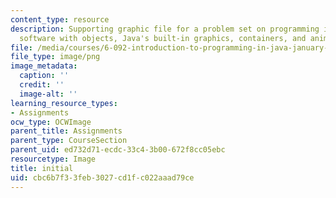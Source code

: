 ```yaml
---
content_type: resource
description: Supporting graphic file for a problem set on programming in Java, building
  software with objects, Java's built-in graphics, containers, and animation.
file: /media/courses/6-092-introduction-to-programming-in-java-january-iap-2010/cbc6b7f33feb3027cd1fc022aaad79ce_initial.png
file_type: image/png
image_metadata:
  caption: ''
  credit: ''
  image-alt: ''
learning_resource_types:
- Assignments
ocw_type: OCWImage
parent_title: Assignments
parent_type: CourseSection
parent_uid: ed732d71-ecdc-33c4-3b00-672f8cc05ebc
resourcetype: Image
title: initial
uid: cbc6b7f3-3feb-3027-cd1f-c022aaad79ce
---
```

